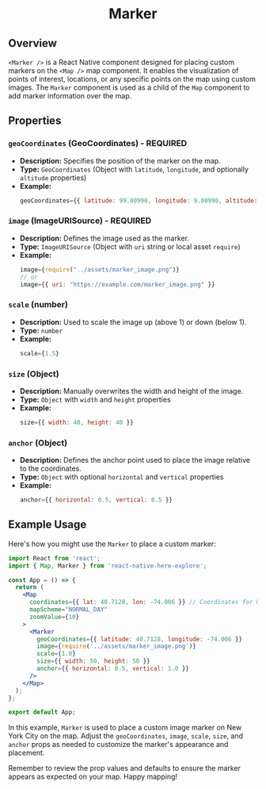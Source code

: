 <h1 align="center">
    <strong>Marker</strong>
</h1>

## Overview

`<Marker />` is a React Native component designed for placing custom markers on the `<Map />` map component. It enables the visualization of points of interest, locations, or any specific points on the map using custom images. The `Marker` component is used as a child of the `Map` component to add marker information over the map.

## Properties

### `geoCoordinates` (GeoCoordinates) - REQUIRED

- **Description:** Specifies the position of the marker on the map.
- **Type:** `GeoCoordinates` (Object with `latitude`, `longitude`, and optionally `altitude` properties)
- **Example:**
  ```jsx
  geoCoordinates={{ latitude: 99.00990, longitude: 9.00990, altitude: 1.07 }}
  ```

### `image` (ImageURISource) - REQUIRED

- **Description:** Defines the image used as the marker.
- **Type:** `ImageURISource` (Object with `uri` string or local asset `require`)
- **Example:**
  ```jsx
  image={require("../assets/marker_image.png")}
  // or
  image={{ uri: "https://example.com/marker_image.png" }}
  ```

### `scale` (number)

- **Description:** Used to scale the image up (above 1) or down (below 1).
- **Type:** `number`
- **Example:**
  ```jsx
  scale={1.5}
  ```

### `size` (Object)

- **Description:** Manually overwrites the width and height of the image.
- **Type:** `Object` with `width` and `height` properties
- **Example:**
  ```jsx
  size={{ width: 40, height: 40 }}
  ```

### `anchor` (Object)

- **Description:** Defines the anchor point used to place the image relative to the coordinates.
- **Type:** `Object` with optional `horizontal` and `vertical` properties
- **Example:**
  ```jsx
  anchor={{ horizontal: 0.5, vertical: 0.5 }}
  ```

## Example Usage

Here's how you might use the `Marker` to place a custom marker:

```jsx
import React from 'react';
import { Map, Marker } from 'react-native-here-explore';

const App = () => {
  return (
    <Map
      coordinates={{ lat: 40.7128, lon: -74.006 }} // Coordinates for New York City
      mapScheme="NORMAL_DAY"
      zoomValue={10}
    >
      <Marker
        geoCoordinates={{ latitude: 40.7128, longitude: -74.006 }}
        image={require('../assets/marker_image.png')}
        scale={1.0}
        size={{ width: 50, height: 50 }}
        anchor={{ horizontal: 0.5, vertical: 1.0 }}
      />
    </Map>
  );
};

export default App;
```

In this example, `Marker` is used to place a custom image marker on New York City on the map. Adjust the `geoCoordinates`, `image`, `scale`, `size`, and `anchor` props as needed to customize the marker's appearance and placement.

Remember to review the prop values and defaults to ensure the marker appears as expected on your map. Happy mapping!
